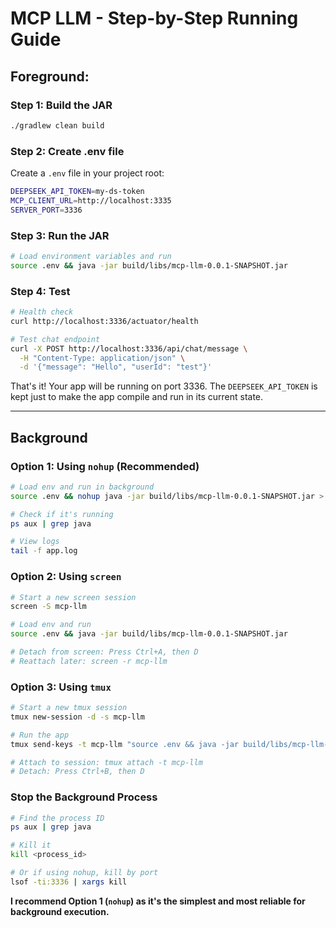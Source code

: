 # MCP LLM - Step-by-Step Running Guide

## Foreground:

### Step 1: Build the JAR
```bash
./gradlew clean build
```

### Step 2: Create .env file
Create a `.env` file in your project root:
```bash
DEEPSEEK_API_TOKEN=my-ds-token
MCP_CLIENT_URL=http://localhost:3335
SERVER_PORT=3336
```

### Step 3: Run the JAR
```bash
# Load environment variables and run
source .env && java -jar build/libs/mcp-llm-0.0.1-SNAPSHOT.jar
```

### Step 4: Test
```bash
# Health check
curl http://localhost:3336/actuator/health

# Test chat endpoint
curl -X POST http://localhost:3336/api/chat/message \
  -H "Content-Type: application/json" \
  -d '{"message": "Hello", "userId": "test"}'
```

That's it! Your app will be running on port 3336. The `DEEPSEEK_API_TOKEN` is kept just to make the app compile and run in its current state.



---------------

## Background


### Option 1: Using `nohup` (Recommended)
```bash
# Load env and run in background
source .env && nohup java -jar build/libs/mcp-llm-0.0.1-SNAPSHOT.jar > app.log 2>&1 &

# Check if it's running
ps aux | grep java

# View logs
tail -f app.log
```


### Option 2: Using `screen`
```bash
# Start a new screen session
screen -S mcp-llm

# Load env and run
source .env && java -jar build/libs/mcp-llm-0.0.1-SNAPSHOT.jar

# Detach from screen: Press Ctrl+A, then D
# Reattach later: screen -r mcp-llm
```

### Option 3: Using `tmux`
```bash
# Start a new tmux session
tmux new-session -d -s mcp-llm

# Run the app
tmux send-keys -t mcp-llm "source .env && java -jar build/libs/mcp-llm-0.0.1-SNAPSHOT.jar" Enter

# Attach to session: tmux attach -t mcp-llm
# Detach: Press Ctrl+B, then D
```

### Stop the Background Process
```bash
# Find the process ID
ps aux | grep java

# Kill it
kill <process_id>

# Or if using nohup, kill by port
lsof -ti:3336 | xargs kill
```

**I recommend Option 1 (`nohup`) as it's the simplest and most reliable for background execution.**